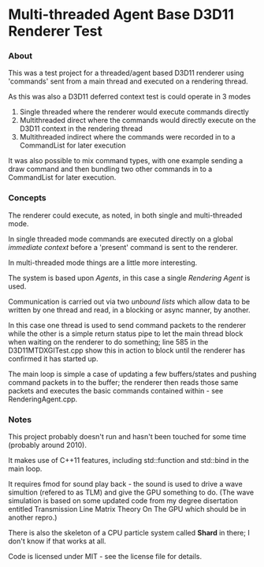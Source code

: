 # Multi-threaded Agent Base D3D11 Renderer Test

### About

This was a test project for a threaded/agent based D3D11 renderer using 'commands' sent from a main thread and executed on a rendering thread.

As this was also a D3D11 deferred context test is could operate in 3 modes

1. Single threaded where the renderer would execute commands directly
2. Multithreaded direct where the commands would directly execute on the D3D11 context in the rendering thread
3. Multithreaded indirect where the commands were recorded in to a CommandList for later execution

It was also possible to mix command types, with one example sending a draw command and then bundling two other commands in to a CommandList for later execution.

### Concepts

The renderer could execute, as noted, in both single and multi-threaded mode.

In single threaded mode commands are executed directly on a global *immediate context* before a 'present' command is sent to the renderer.

In multi-threaded mode things are a little more interesting.

The system is based upon *Agents*, in this case a single *Rendering Agent* is used.

Communication is carried out via two *unbound lists* which allow data to be written by one thread and read, in a blocking or async manner, by another.

In this case one thread is used to send command packets to the renderer while the other is a simple return status pipe to let the main thread block when waiting on the renderer to do something; line 585 in the D3D11MTDXGITest.cpp show this in action to block until the renderer has confirmed it has started up.

The main loop is simple a case of updating a few buffers/states and pushing command packets in to the buffer; the renderer then reads those same packets and executes the basic commands contained within - see RenderingAgent.cpp.

### Notes

This project probably doesn't run and hasn't been touched for some time (probably around 2010).

It makes use of C++11 features, including std::function and std::bind in the main loop.

It requires fmod for sound play back - the sound is used to drive a wave simultion (refered to as TLM) and give the GPU something to do. 
(The wave simulation is based on some updated code from my degree disertation entitled Transmission Line Matrix Theory On The GPU which should be in another repro.)

There is also the skeleton of a CPU particle system called **Shard** in there; I don't know if that works at all.

Code is licensed under MIT - see the license file for details.

